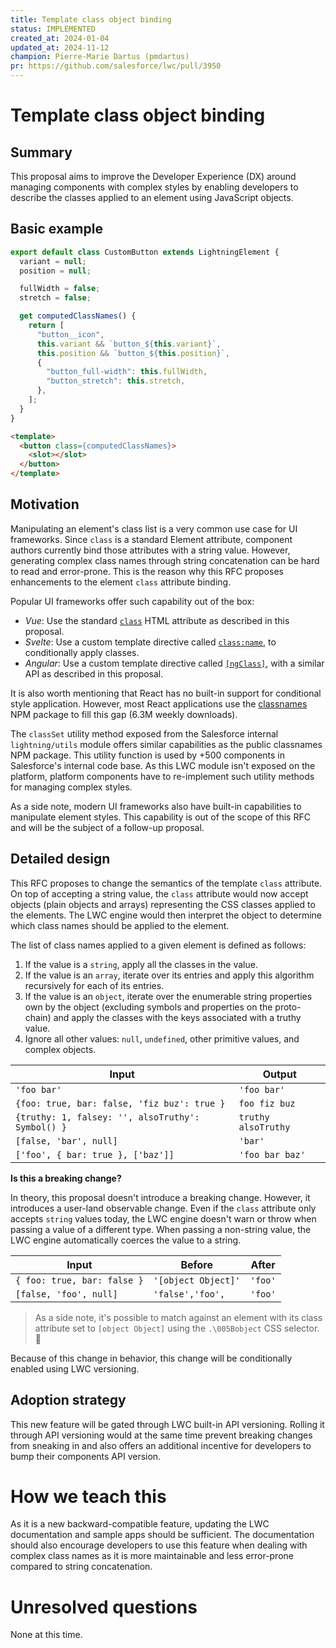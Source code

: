 ```yaml
---
title: Template class object binding
status: IMPLEMENTED
created_at: 2024-01-04
updated_at: 2024-11-12
champion: Pierre-Marie Dartus (pmdartus)
pr: https://github.com/salesforce/lwc/pull/3950
---
```


# Template class object binding

## Summary

This proposal aims to improve the Developer Experience (DX) around managing components with complex styles by enabling developers to describe the classes applied to an element using JavaScript objects.

## Basic example

```js
export default class CustomButton extends LightningElement {
  variant = null;
  position = null;

  fullWidth = false;
  stretch = false;

  get computedClassNames() {
    return [
      "button__icon",
      this.variant && `button_${this.variant}`,
      this.position && `button_${this.position}`,
      {
        "button_full-width": this.fullWidth,
        "button_stretch": this.stretch,
      },
    ];
  }
}
```

```html
<template>
  <button class={computedClassNames}>
    <slot></slot>
  </button>
</template>
```

## Motivation

Manipulating an element's class list is a very common use case for UI frameworks. Since `class` is a standard Element attribute, component authors currently bind those attributes with a string value. However, generating complex class names through string concatenation can be hard to read and error-prone. This is the reason why this RFC proposes enhancements to the element `class` attribute binding.

Popular UI frameworks offer such capability out of the box:

- _Vue_: Use the standard [`class`](https://vuejs.org/guide/essentials/class-and-style) HTML attribute as described in this proposal.
- _Svelte_: Use a custom template directive called [`class:name`](https://svelte.dev/docs/element-directives#class-name), to conditionally apply classes.
- _Angular_: Use a custom template directive called [`[ngClass]`](https://angular.io/api/common/NgClass), with a similar API as described in this proposal.

It is also worth mentioning that React has no built-in support for conditional style application. However, most React applications use the [classnames](https://www.npmjs.com/package/classnames) NPM package to fill this gap (6.3M weekly downloads).

The `classSet` utility method exposed from the Salesforce internal `lightning/utils` module offers similar capabilities as the public classnames NPM package. This utility function is used by +500 components in Salesforce's internal code base. As this LWC module isn't exposed on the platform, platform components have to re-implement such utility methods for managing complex styles.

As a side note, modern UI frameworks also have built-in capabilities to manipulate element styles. This capability is out of the scope of this RFC and will be the subject of a follow-up proposal.

## Detailed design

This RFC proposes to change the semantics of the template `class` attribute. On top of accepting a string value, the `class` attribute would now accept objects (plain objects and arrays) representing the CSS classes applied to the elements. The LWC engine would then interpret the object to determine which class names should be applied to the element.

The list of class names applied to a given element is defined as follows:

1. If the value is a `string`, apply all the classes in the value.
2. If the value is an `array`, iterate over its entries and apply this algorithm recursively for each of its entries.
3. If the value is an `object`, iterate over the enumerable string properties own by the object (excluding symbols and properties on the proto-chain) and apply the classes with the keys associated with a truthy value.
4. Ignore all other values: `null`, `undefined`, other primitive values, and complex objects.

| Input                                       | Output          |
| ------------------------------------------- | --------------- |
| `'foo bar'`                                 | `'foo bar'`     |
| `{foo: true, bar: false, 'fiz buz': true }` | `foo fiz buz`   |
| `{truthy: 1, falsey: '', alsoTruthy': Symbol() }` | `truthy alsoTruthy`   |
| `[false, 'bar', null]`                      | `'bar'`         |
| `['foo', { bar: true }, ['baz']]`           | `'foo bar baz'` |

**Is this a breaking change?**

In theory, this proposal doesn't introduce a breaking change. However, it introduces a user-land observable change. Even if the `class` attribute only accepts `string` values today, the LWC engine doesn't warn or throw when passing a value of a different type. When passing a non-string value, the LWC engine automatically coerces the value to a string.

| Input                       | Before               | After   |
| --------------------------- | -------------------- | ------- |
| `{ foo: true, bar: false }` | `'[object Object]'`  | `'foo'` |
| `[false, 'foo', null]`      | `'false','foo',` | `'foo'` |

> As a side note, it's possible to match against an element with its class attribute set to `[object Object]` using the `.\005Bobject` CSS selector. 🤯

Because of this change in behavior, this change will be conditionally enabled using LWC versioning.

## Adoption strategy

This new feature will be gated through LWC built-in API versioning. Rolling it through API versioning would at the same time prevent breaking changes from sneaking in and also offers an additional incentive for developers to bump their components API version.

# How we teach this

As it is a new backward-compatible feature, updating the LWC documentation and sample apps should be sufficient. The documentation should also encourage developers to use this feature when dealing with complex class names as it is more maintainable and less error-prone compared to string concatenation.

# Unresolved questions

None at this time.